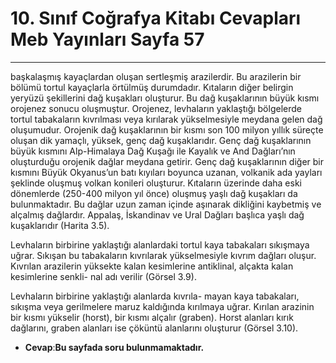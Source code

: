 # 10. Sınıf Coğrafya Kitabı Cevapları Meb Yayınları Sayfa 57

---

başkalaşmış kayaçlardan oluşan sertleşmiş arazilerdir. Bu arazilerin bir bölümü tortul kayaçlarla örtülmüş durumdadır. Kıtaların diğer belirgin yeryüzü şekillerini dağ kuşakları oluşturur. Bu dağ kuşaklarının büyük kısmı orojenez sonucu oluşmuştur. Orojenez, levhaların yaklaştığı bölgelerde tortul tabakaların kıvrılması veya kırılarak yükselmesiyle meydana gelen dağ oluşumudur. Orojenik dağ kuşaklarının bir kısmı son 100 milyon yıllık süreçte oluşan dik yamaçlı, yüksek, genç dağ kuşaklarıdır. Genç dağ kuşaklarının büyük kısmını Alp-Himalaya Dağ Kuşağı ile Kayalık ve And Dağları’nın oluşturduğu orojenik dağlar meydana getirir. Genç dağ kuşaklarının diğer bir kısmını Büyük Okyanus’un batı kıyıları boyunca uzanan, volkanik ada yayları şeklinde oluşmuş volkan konileri oluşturur. Kıtaların üzerinde daha eski dönemlerde (250-400 milyon yıl önce) oluşmuş yaşlı dağ kuşakları da bulunmaktadır. Bu dağlar uzun zaman içinde aşınarak dikliğini kaybetmiş ve alçalmış dağlardır. Appalaş, İskandinav ve Ural Dağları başlıca yaşlı dağ kuşaklarıdır (Harita 3.5).

Levhaların birbirine yaklaştığı alanlardaki tortul kaya tabakaları sıkışmaya uğrar. Sıkışan bu tabakaların kıvrılarak yükselmesiyle kıvrım dağları oluşur. Kıvrılan arazilerin yüksekte kalan kesimlerine antiklinal, alçakta kalan kesimlerine senkli- nal adı verilir (Görsel 3.9).

Levhaların birbirine yaklaştığı alanlarda kıvrıla- mayan kaya tabakaları, sıkışma veya gerilmelere maruz kaldığında kırılmaya uğrar. Kırılan arazinin bir kısmı yükselir (horst), bir kısmı alçalır (graben). Horst alanları kırık dağlarını, graben alanları ise çöküntü alanlarını oluşturur (Görsel 3.10).

-   **Cevap**:**Bu sayfada soru bulunmamaktadır.**